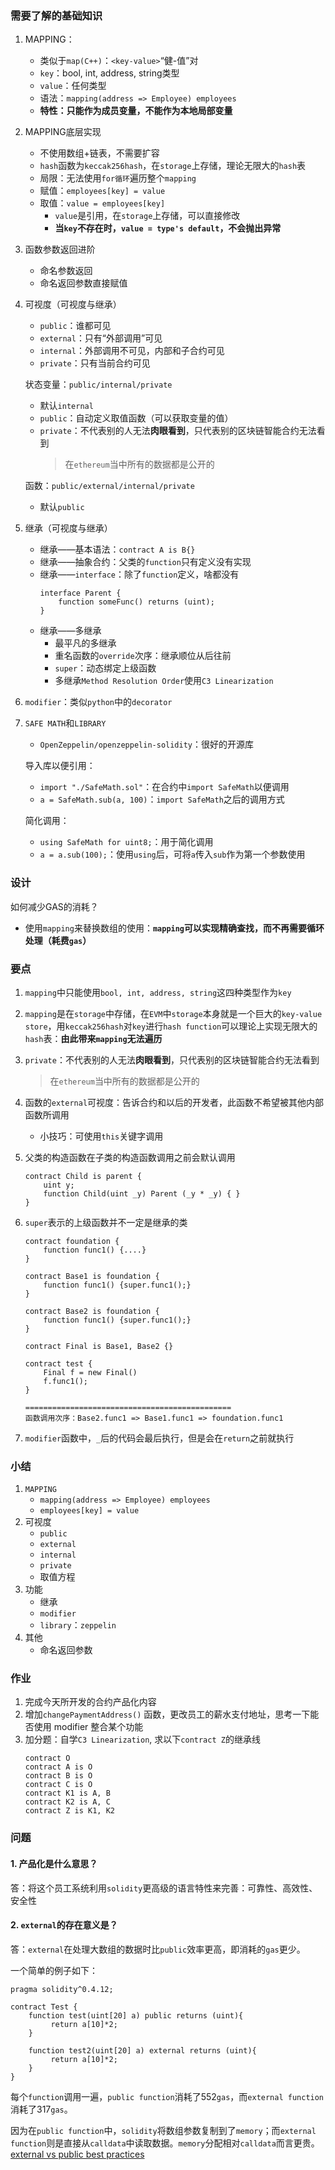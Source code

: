 ### 需要了解的基础知识
1. MAPPING：
    - 类似于`map(C++)`：`<key-value>`“健-值”对
    - `key`：bool, int, address, string类型
    - `value`：任何类型
    - 语法：`mapping(address => Employee) employees`
    - **特性：只能作为成员变量，不能作为本地局部变量**
2. MAPPING底层实现
    - 不使用数组+链表，不需要扩容
    - `hash`函数为`keccak256hash`，在`storage`上存储，理论无限大的`hash`表
    - 局限：无法使用`for循环`遍历整个`mapping`
    - 赋值：`employees[key] = value`
    - 取值：`value = employees[key]`
        - `value`是引用，在`storage`上存储，可以直接修改
        - **当`key`不存在时，`value = type's default`，不会抛出异常**

3. 函数参数返回进阶
    - 命名参数返回
    - 命名返回参数直接赋值
    
4. 可视度（可视度与继承）
    - `public`：谁都可见
    - `external`：只有“外部调用”可见
    - `internal`：外部调用不可见，内部和子合约可见
    - `private`：只有当前合约可见

    状态变量：`public/internal/private`
    - 默认`internal`
    - `public`：自动定义取值函数（可以获取变量的值）
    - `private`：不代表别的人无法**肉眼看到**，只代表别的区块链智能合约无法看到
        > 在`ethereum`当中所有的数据都是公开的

    函数：`public/external/internal/private`
    - 默认`public`


5. 继承（可视度与继承）
    - 继承——基本语法：`contract A is B{}`
    - 继承——抽象合约：父类的`function`只有定义没有实现
    - 继承——`interface`：除了`function`定义，啥都没有
        ```
        interface Parent {
            function someFunc() returns (uint);
        }
        ```
    - 继承——多继承
        - 最平凡的多继承
        - 重名函数的`override`次序：继承顺位从后往前
        - `super`：动态绑定上级函数
        - 多继承`Method Resolution Order`使用`C3 Linearization`

6. `modifier`：类似`python`中的`decorator`
7. `SAFE MATH`和`LIBRARY`
    - `OpenZeppelin/openzeppelin-solidity`：很好的开源库
    
    导入库以便引用：
    - `import "./SafeMath.sol"`：在合约中`import SafeMath`以便调用
    - `a = SafeMath.sub(a, 100)`：`import SafeMath`之后的调用方式
    
    简化调用：
    - `using SafeMath for uint8;`：用于简化调用
    - `a = a.sub(100);`：使用`using`后，可将`a`传入`sub`作为第一个参数使用
    

### 设计
如何减少GAS的消耗？
- 使用`mapping`来替换数组的使用：**`mapping`可以实现精确查找，而不再需要循环处理（耗费`gas`）**


### 要点
1. `mapping`中只能使用`bool, int, address, string`这四种类型作为`key`
2. `mapping`是在`storage`中存储，在`EVM`中`storage`本身就是一个巨大的`key-value store`，用`keccak256hash`对`key`进行`hash function`可以理论上实现无限大的`hash`表：**由此带来`mapping`无法遍历**
3. `private`：不代表别的人无法**肉眼看到**，只代表别的区块链智能合约无法看到
    > 在`ethereum`当中所有的数据都是公开的

4. 函数的`external`可视度：告诉合约和以后的开发者，此函数不希望被其他内部函数所调用
    - 小技巧：可使用`this`关键字调用

5. 父类的构造函数在子类的构造函数调用之前会默认调用
    ```
    contract Child is parent {
        uint y;
        function Child(uint _y) Parent (_y * _y) { }
    }
    ```

6. `super`表示的上级函数并不一定是继承的类
    ```
    contract foundation {
        function func1() {....}
    }
    
    contract Base1 is foundation {
        function func1() {super.func1();}
    }
    
    contract Base2 is foundation {
        function func1() {super.func1();}
    }
    
    contract Final is Base1, Base2 {}
    
    contract test {
        Final f = new Final()
        f.func1();
    }
    
    ==============================================
    函数调用次序：Base2.func1 => Base1.func1 => foundation.func1
    ```
7. `modifier`函数中，`_`后的代码会最后执行，但是会在`return`之前就执行

### 小结
1. `MAPPING`
    - `mapping(address => Employee) employees`
    - `employees[key] = value`
2. 可视度
    - `public`
    - `external`
    - `internal`
    - `private`
    - 取值方程
3. 功能
    - 继承
    - `modifier`
    - `library`：`zeppelin`
4. 其他
    - 命名返回参数


### 作业
1. 完成今天所开发的合约产品化内容
2. 增加`changePaymentAddress()` 函数，更改员工的薪水支付地址，思考一下能否使用 modifier 整合某个功能
3. 加分题：自学`C3 Linearization`, 求以下`contract Z`的继承线
    ```
    contract O
    contract A is O
    contract B is O
    contract C is O
    contract K1 is A, B
    contract K2 is A, C
    contract Z is K1, K2
    ```


### 问题
#### 1. 产品化是什么意思？

答：将这个员工系统利用`solidity`更高级的语言特性来完善：可靠性、高效性、安全性

#### 2. `external`的存在意义是？

答：`external`在处理大数组的数据时比`public`效率更高，即消耗的`gas`更少。

一个简单的例子如下：
```
pragma solidity^0.4.12;

contract Test {
    function test(uint[20] a) public returns (uint){
         return a[10]*2;
    }

    function test2(uint[20] a) external returns (uint){
         return a[10]*2;
    }
}
```
每个`function`调用一遍，`public function`消耗了552`gas`，而`external function`消耗了317`gas`。

因为在`public function`中，`solidity`将数组参数复制到了`memory`；而`external function`则是直接从`calldata`中读取数据。`memory`分配相对`calldata`而言更贵。
[external vs public best practices](https://ethereum.stackexchange.com/questions/19380/external-vs-public-best-practices)

